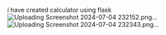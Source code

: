 i have created calculator using flask 
![Uploading Screenshot 2024-07-04 232152.png…]()
![Uploading Screenshot 2024-07-04 232343.png…]()
